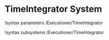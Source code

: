<!-- MOOSE Documentation Stub: Remove this when content is added. -->

# TimeIntegrator System
!syntax parameters /Executioner/TimeIntegrator

!syntax subsystems /Executioner/TimeIntegrator

